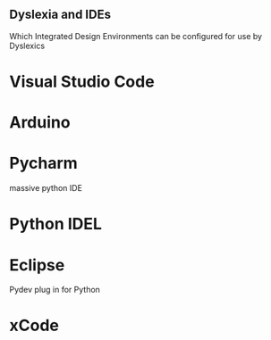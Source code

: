 Dyslexia and IDEs
---
Which Integrated Design Environments can be configured for use by Dyslexics

# Visual Studio Code

# Arduino

# Pycharm
massive python IDE

# Python IDEL

# Eclipse

Pydev plug in for Python

# xCode